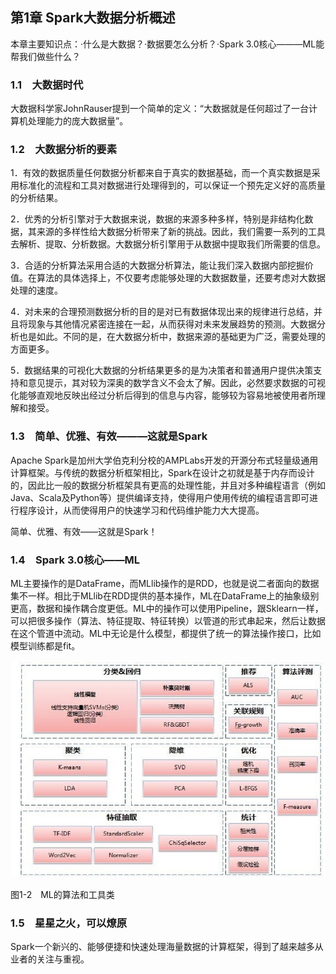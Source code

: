 ## 第1章 Spark大数据分析概述

本章主要知识点：·什么是大数据？·数据要怎么分析？·Spark 3.0核心———ML能帮我们做些什么？

### 1.1　大数据时代

大数据科学家JohnRauser提到一个简单的定义：“大数据就是任何超过了一台计算机处理能力的庞大数据量”。

### 1.2　大数据分析的要素

1．有效的数据质量任何数据分析都来自于真实的数据基础，而一个真实数据是采用标准化的流程和工具对数据进行处理得到的，可以保证一个预先定义好的高质量的分析结果。

2．优秀的分析引擎对于大数据来说，数据的来源多种多样，特别是非结构化数据，其来源的多样性给大数据分析带来了新的挑战。因此，我们需要一系列的工具去解析、提取、分析数据。大数据分析引擎用于从数据中提取我们所需要的信息。

3．合适的分析算法采用合适的大数据分析算法，能让我们深入数据内部挖掘价值。在算法的具体选择上，不仅要考虑能够处理的大数据数量，还要考虑对大数据处理的速度。

4．对未来的合理预测数据分析的目的是对已有数据体现出来的规律进行总结，并且将现象与其他情况紧密连接在一起，从而获得对未来发展趋势的预测。大数据分析也是如此。不同的是，在大数据分析中，数据来源的基础更为广泛，需要处理的方面更多。

5．数据结果的可视化大数据的分析结果更多的是为决策者和普通用户提供决策支持和意见提示，其对较为深奥的数学含义不会太了解。因此，必然要求数据的可视化能够直观地反映出经过分析后得到的信息与内容，能够较为容易地被使用者所理解和接受。

### 1.3　简单、优雅、有效———这就是Spark

Apache Spark是加州大学伯克利分校的AMPLabs开发的开源分布式轻量级通用计算框架。与传统的数据分析框架相比，Spark在设计之初就是基于内存而设计的，因此比一般的数据分析框架具有更高的处理性能，并且对多种编程语言（例如Java、Scala及Python等）提供编译支持，使得用户使用传统的编程语言即可进行程序设计，从而使得用户的快速学习和代码维护能力大大提高。

简单、优雅、有效——这就是Spark！

### 1.4　Spark 3.0核心——ML

ML主要操作的是DataFrame，而MLlib操作的是RDD，也就是说二者面向的数据集不一样。相比于MLlib在RDD提供的基本操作，ML在DataFrame上的抽象级别更高，数据和操作耦合度更低。ML中的操作可以使用Pipeline，跟Sklearn一样，可以把很多操作（算法、特征提取、特征转换）以管道的形式串起来，然后让数据在这个管道中流动。ML中无论是什么模型，都提供了统一的算法操作接口，比如模型训练都是fit。

![img](img/CB_3300028220_Figure-P15_23706.jpg)

图1-2　ML的算法和工具类

### 1.5　星星之火，可以燎原

Spark一个新兴的、能够便捷和快速处理海量数据的计算框架，得到了越来越多从业者的关注与重视。